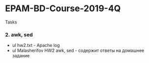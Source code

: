 # EPAM-BD-Course-2019-4Q
Tasks

### 2. awk, sed
  - ul hw2.txt - Apache log
  - ul Malasherifov HW2 awk, sed - содержит ответы на домашнее задание
